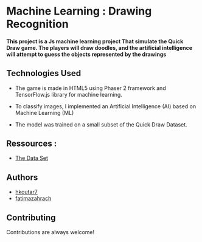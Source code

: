 
# Machine Learning : Drawing Recognition 

#### This project is a Js machine learning project That simulate the Quick Draw game. The players will draw doodles, and the artificial intelligence will attempt to guess the objects represented by the drawings


## Technologies Used

- The game is made in HTML5 using Phaser 2 framework and TensorFlow.js library for machine learning.

- To classify images, I implemented an Artificial Intelligence (AI) based on Machine Learning (ML) 

- The model was trained on a small subset of the Quick Draw Dataset.

## Ressources :

 - [The Data Set](https://quickdraw.withgoogle.com/data)

## Authors

- [hkoutar7](https://github.com/hkoutar7)
- [fatimazahrach](https://github.com/fatimazahrach)

## Contributing

Contributions are always welcome!
